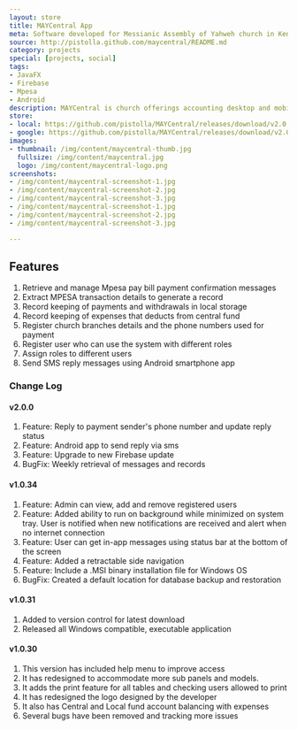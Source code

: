 ```yaml
---
layout: store
title: MAYCentral App
meta: Software developed for Messianic Assembly of Yahweh church in Kenya
source: http://pistolla.github.com/maycentral/README.md
category: projects
special: [projects, social]
tags:
- JavaFX
- Firebase
- Mpesa
- Android
description: MAYCentral is church offerings accounting desktop and mobile app to manage central fund paid via Mpesa pay bill.
store:
- local: https://github.com/pistolla/MAYCentral/releases/download/v2.0.0/MAYCentral-2.0.0.exe
- google: https://github.com/pistolla/MAYCentral/releases/download/v2.0.0/app-release-2.0.0.apk
images:
- thumbnail: /img/content/maycentral-thumb.jpg
  fullsize: /img/content/maycentral.jpg
  logo: /img/content/maycentral-logo.png
screenshots:
- /img/content/maycentral-screenshot-1.jpg
- /img/content/maycentral-screenshot-2.jpg
- /img/content/maycentral-screenshot-3.jpg
- /img/content/maycentral-screenshot-1.jpg
- /img/content/maycentral-screenshot-2.jpg
- /img/content/maycentral-screenshot-3.jpg

---
```


## Features ##
1. Retrieve and manage Mpesa pay bill payment confirmation messages
2. Extract MPESA transaction details to generate a record
3. Record keeping of payments and withdrawals in local storage
4. Record keeping of expenses that deducts from central fund
5. Register church branches details and the phone numbers used for payment
6. Register user who can use the system with different roles
7. Assign roles to different users
8. Send SMS reply messages using Android smartphone app

### Change Log ###

#### v2.0.0 ####
1. Feature: Reply to payment sender's phone number and update reply status
2. Feature: Android app to send reply via sms
3. Feature: Upgrade to new Firebase update
4. BugFix: Weekly retrieval of messages and records
 

#### v1.0.34 ####
1. Feature: Admin can view, add and remove registered users
2. Feature: Added ability to run on background while minimized on system tray. User is notified when new notifications are received and alert when no internet connection
3. Feature: User can get in-app messages using status bar at the bottom of the screen
4. Feature: Added a retractable side navigation
5. Feature: Include a .MSI binary installation file for Windows OS
6. BugFix: Created a default location for database backup and restoration

#### v1.0.31 ####
1. Added to version control for latest download
2. Released all Windows compatible, executable application

#### v1.0.30 ####
1. This version has included help menu to improve access
2. It has redesigned to accommodate more sub panels and models.
3. It adds the print feature for all tables and checking users allowed to print
4. It has redesigned the logo designed by the developer
5. It also has Central and Local fund account balancing with expenses
6. Several bugs have been removed and tracking more issues